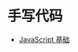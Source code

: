 <!--
 * @Author: rich1e
 * @Date: 2022-07-11 10:49:31
 * @LastEditors: rich1e
 * @LastEditTime: 2022-07-11 10:50:52
-->

# 手写代码

- [JavaScript 基础](/handwritten-code/JavaScript基础.md)
